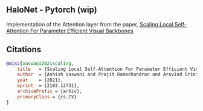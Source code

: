 ## HaloNet - Pytorch (wip)

Implementation of the Attention layer from the paper, <a href="https://arxiv.org/abs/2103.12731">Scaling Local Self-Attention For Parameter Efficient Visual Backbones</a>

## Citations

```bibtex
@misc{vaswani2021scaling,
    title   = {Scaling Local Self-Attention For Parameter Efficient Visual Backbones}, 
    author  = {Ashish Vaswani and Prajit Ramachandran and Aravind Srinivas and Niki Parmar and Blake Hechtman and Jonathon Shlens},
    year    = {2021},
    eprint  = {2103.12731},
    archivePrefix = {arXiv},
    primaryClass = {cs.CV}
}
```
